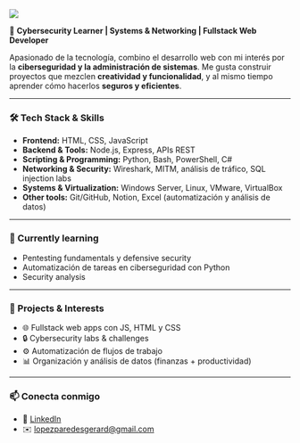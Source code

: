 <img src="[https://media.licdn.com/dms/image/v2/D4D16AQHjg2CsSL3w6Q/profile-displaybackgroundimage-shrink_350_1400/B4DZh7AIdTGkAY-/0/1754410289540?e=1761177600&v=beta&t=f_PGnuIwccebrFjai2s_BQeRN7bAVpHJNJsCeNlseO4](https://media.licdn.com/dms/image/v2/D4D16AQHjg2CsSL3w6Q/profile-displaybackgroundimage-shrink_350_1400/B4DZh7AIdTGkAY-/0/1754410289540?e=1762992000&v=beta&t=tFUAEJ8WH3AjFUDQ77Nh2Iz8-2JYkw4M_kbBfgk-YHs)">


🚀 **Cybersecurity Learner | Systems & Networking | Fullstack Web Developer**  

Apasionado de la tecnología, combino el desarrollo web con mi interés por la **ciberseguridad y la administración de sistemas**. Me gusta construir proyectos que mezclen **creatividad y funcionalidad**, y al mismo tiempo aprender cómo hacerlos **seguros y eficientes**.  

---

### 🛠️ Tech Stack & Skills  
- **Frontend:** HTML, CSS, JavaScript  
- **Backend & Tools:** Node.js, Express, APIs REST  
- **Scripting & Programming:** Python, Bash, PowerShell, C#  
- **Networking & Security:** Wireshark, MITM, análisis de tráfico, SQL injection labs  
- **Systems & Virtualization:** Windows Server, Linux, VMware, VirtualBox  
- **Other tools:** Git/GitHub, Notion, Excel (automatización y análisis de datos)  

---

### 🌱 Currently learning  
- Pentesting fundamentals y defensive security  
- Automatización de tareas en ciberseguridad con Python
- Security analysis  

---

### 📌 Projects & Interests  
- 🌐 Fullstack web apps con JS, HTML y CSS  
- 🔒 Cybersecurity labs & challenges  
- ⚙️ Automatización de flujos de trabajo  
- 📊 Organización y análisis de datos (finanzas + productividad)  

---

### 📫 Conecta conmigo
- 💼 [LinkedIn](www.linkedin.com/in/gerard-lopez-paredes) 
- ✉️ lopezparedesgerard@gmail.com 
